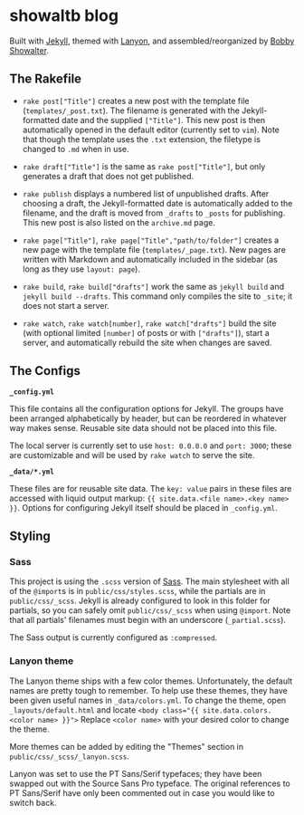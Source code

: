 # showaltb blog

Built with [Jekyll](http://jekyllrb.com), themed with [Lanyon](http://lanyon.getpoole.com), and assembled/reorganized by [Bobby Showalter](http://twitter.com/bobbyshowalter).

## The Rakefile

- `rake post["Title"]` creates a new post with the template file (`templates/_post.txt`). The filename is generated with the Jekyll-formatted date and the supplied `["Title"]`. This new post is then automatically opened in the default editor (currently set to `vim`). Note that though the template uses the `.txt` extension, the filetype is changed to `.md` when in use.

- `rake draft["Title"]` is the same as `rake post["Title"]`, but only generates a draft that does not get published.

- `rake publish` displays a numbered list of unpublished drafts. After choosing a draft, the Jekyll-formatted date is automatically added to the filename, and the draft is moved from `_drafts` to `_posts` for publishing. This new post is also listed on the `archive.md` page.

- `rake page["Title"]`, `rake page["Title","path/to/folder"]` creates a new page with the template file (`templates/_page.txt`). New pages are written with Markdown and automatically included in the sidebar (as long as they use `layout: page`).

- `rake build`, `rake build["drafts"]` work the same as `jekyll build` and `jekyll build --drafts`. This command only compiles the site to `_site`; it does not start a server.

- `rake watch`, `rake watch[number]`, `rake watch["drafts"]` build the site (with optional limited `[number]` of posts or with `["drafts"]`), start a server, and automatically rebuild the site when changes are saved.

## The Configs

**`_config.yml`**

This file contains all the configuration options for Jekyll. The groups have been arranged alphabetically by header, but can be reordered in whatever way makes sense. Reusable site data should not be placed into this file.

The local server is currently set to use `host: 0.0.0.0` and `port: 3000`; these are customizable and will be used by `rake watch` to serve the site.

**`_data/*.yml`**

These files are for reusable site data. The `key: value` pairs in these files are accessed with liquid output markup: `{{ site.data.<file name>.<key name> }}`. Options for configuring Jekyll itself should be placed in `_config.yml`.

## Styling

### Sass

This project is using the `.scss` version of [Sass](http://sass-lang.com). The main stylesheet with all of the `@import`s is in `public/css/styles.scss`, while the partials are in `public/css/_scss`. Jekyll is already configured to look in this folder for partials, so you can safely omit `public/css/_scss` when using `@import`. Note that all partials' filenames must begin with an underscore (`_partial.scss`).

The Sass output is currently configured as `:compressed`.

### Lanyon theme

The Lanyon theme ships with a few color themes. Unfortunately, the default names are pretty tough to remember. To help use these themes, they have been given useful names in `_data/colors.yml`. To change the theme, open `_layouts/default.html` and locate `<body class="{{ site.data.colors.<color name> }}">` Replace `<color name>` with your desired color to change the theme.

More themes can be added by editing the "Themes" section in `public/css/_scss/_lanyon.scss`.

Lanyon was set to use the PT Sans/Serif typefaces; they have been swapped out with the Source Sans Pro typeface. The original references to PT Sans/Serif have only been commented out in case you would like to switch back.
